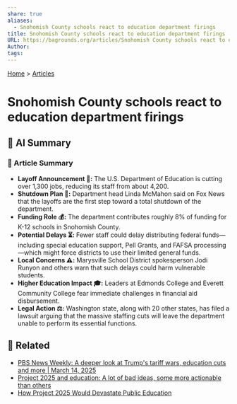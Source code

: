 ```yaml
---
share: true
aliases:
  - Snohomish County schools react to education department firings
title: Snohomish County schools react to education department firings
URL: https://bagrounds.org/articles/Snohomish County schools react to education department firings
Author: 
tags: 
---
```

[Home](../index.md) > [Articles](./index.md)  
# Snohomish County schools react to education department firings  
## 🤖 AI Summary  
### 📰 Article Summary  
- **Layoff Announcement 💼:** The U.S. Department of Education is cutting over 1,300 jobs, reducing its staff from about 4,200.  
- **Shutdown Plan 🚫:** Department head Linda McMahon said on Fox News that the layoffs are the first step toward a total shutdown of the department.  
- **Funding Role 💰:** The department contributes roughly 8% of funding for K-12 schools in Snohomish County.  
- **Potential Delays ⏳:** Fewer staff could delay distributing federal funds—including special education support, Pell Grants, and FAFSA processing—which might force districts to use their limited general funds.  
- **Local Concerns ⚠️:** Marysville School District spokesperson Jodi Runyon and others warn that such delays could harm vulnerable students.  
- **Higher Education Impact 🎓:** Leaders at Edmonds College and Everett Community College fear immediate challenges in financial aid disbursement.  
- **Legal Action ⚖️:** Washington state, along with 20 other states, has filed a lawsuit arguing that the massive staffing cuts will leave the department unable to perform its essential functions.  
  
## 🔗 Related  
- [PBS News Weekly: A deeper look at Trump's tariff wars, education cuts and more | March 14, 2025](../videos/pbs-news-weekly-a-deeper-look-at-trumps-tariff-wars-education-cuts-and-more-march-14-2025.md)  
- [Project 2025 and education: A lot of bad ideas, some more actionable than others](./project-2025-and-education-a-lot-of-bad-ideas-some-more-actionable-than-others.md)  
- [How Project 2025 Would Devastate Public Education](./how-project-2025-would-devastate-public-education.md)  
